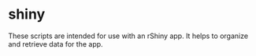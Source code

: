 shiny
======
These scripts are intended for use with an rShiny app. It helps to organize and
retrieve data for the app.